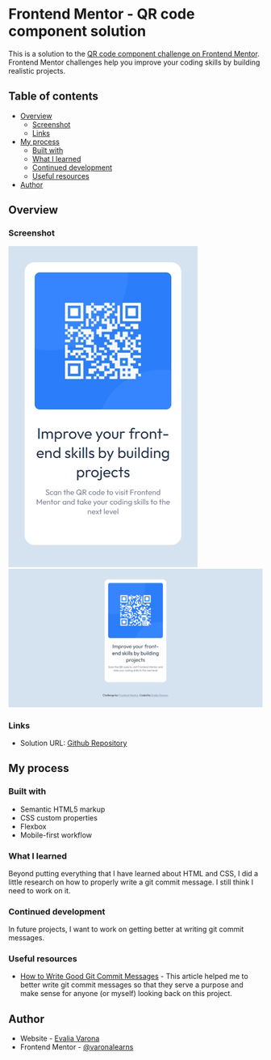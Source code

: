 # Frontend Mentor - QR code component solution

This is a solution to the [QR code component challenge on Frontend Mentor](https://www.frontendmentor.io/challenges/qr-code-component-iux_sIO_H). Frontend Mentor challenges help you improve your coding skills by building realistic projects. 

## Table of contents

- [Overview](#overview)
  - [Screenshot](#screenshot)
  - [Links](#links)
- [My process](#my-process)
  - [Built with](#built-with)
  - [What I learned](#what-i-learned)
  - [Continued development](#continued-development)
  - [Useful resources](#useful-resources)
- [Author](#author)

## Overview

### Screenshot

![Mobile](./screenshots/Sizzy-Mobile.png)
![Desktop](./screenshots/Sizzy-Desktop.png)

### Links

- Solution URL: [Github Repository](https://github.com/varonalearns/QR-code-component)
<!-- - Live Site URL: [Add live site URL here](https://your-live-site-url.com) -->

## My process

### Built with

- Semantic HTML5 markup
- CSS custom properties
- Flexbox
- Mobile-first workflow

### What I learned

Beyond putting everything that I have learned about HTML and CSS, I did a little research on how to properly write a git commit message. I still think I need to work on it.

### Continued development

In future projects, I want to work on getting better at writing git commit messages. 

### Useful resources

- [How to Write Good Git Commit Messages](https://chiamakaikeanyi.dev/how-to-write-good-git-commit-messages/) - This article helped me to better write git commit messages so that they serve a purpose and make sense for anyone (or myself) looking back on this project. 

## Author

- Website - [Evalia Varona](https://www.evaliavarona.com)
- Frontend Mentor - [@varonalearns](https://www.frontendmentor.io/profile/varonalearns)
